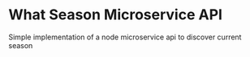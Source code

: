 # What Season Microservice API

Simple implementation of a node microservice api to discover current season
